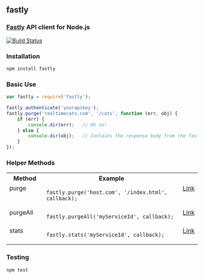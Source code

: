 ## fastly
### [Fastly](http://www.fastly.com) API client for Node.js

[![Build Status](https://travis-ci.org/thisandagain/fastly.png?branch=master)](https://travis-ci.org/thisandagain/fastly)

### Installation
```bash
npm install fastly
```

### Basic Use
```javascript
var fastly = require('fastly');

fastly.authenticate('yourapikey');
fastly.purge('realtimecats.com', '/cats', function (err, obj) {
    if (err) {
        console.dir(err);   // Oh no!
    } else {
        console.dir(obj);   // Contains the response body from the fastly API
    }
});
```

### Helper Methods
<table width="100%">
    <tr>
        <th width="20%" valign="top">Method</td>
        <th width="75%" valign="top">Example</td>
        <th width="5%" valign="top"></td>
    </tr>
    <tr>
        <td valign="top">purge</td>
        <td valign="top"><pre lang="javascript"><code>fastly.purge('host.com', '/index.html', callback);</code></pre></td>
        <td valign="top"><a href="http://www.fastly.com/docs/api#purge">Link</a></td>
    </tr>
    <tr>
        <td valign="top">purgeAll</td>
        <td valign="top"><pre lang="javascript"><code>fastly.purgeAll('myServiceId', callback);</code></pre></td>
        <td valign="top"><a href="http://www.fastly.com/docs/api#service">Link</a></td>
    </tr>
    <tr>
        <td valign="top">stats</td>
        <td valign="top"><pre lang="javascript"><code>fastly.stats('myServiceId', callback);</code></pre></td>
        <td valign="top"><a href="http://www.fastly.com/docs/api#stats">Link</a></td>
    </tr>
</table>

### Testing
```bash
npm test
```